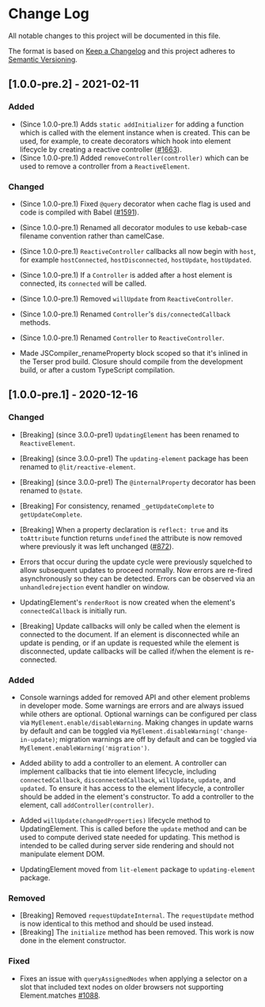 # Change Log

All notable changes to this project will be documented in this file.

The format is based on [Keep a Changelog](http://keepachangelog.com/)
and this project adheres to [Semantic Versioning](http://semver.org/).

<!--
   PRs should document their user-visible changes (if any) in the
   Unreleased section, uncommenting the header as necessary.
-->

<!-- ## [x.y.z] - YYYY-MM-DD -->
<!-- ## Unreleased -->
<!-- ### Changed -->
<!-- ### Added -->
<!-- ### Removed -->
<!-- ### Fixed -->

## [1.0.0-pre.2] - 2021-02-11

### Added

- (Since 1.0.0-pre.1) Adds `static addInitializer` for adding a function which is called with the element instance when is created. This can be used, for example, to create decorators which hook into element lifecycle by creating a reactive controller ([#1663](https://github.com/Polymer/lit-html/issues/1663)).
- (Since 1.0.0-pre.1) Added `removeController(controller)` which can be used to remove a controller from a `ReactiveElement`.

### Changed

- (Since 1.0.0-pre.1) Fixed `@query` decorator when cache flag is used and code is compiled with Babel ([#1591](https://github.com/Polymer/lit-html/pull/1591)).

- (Since 1.0.0-pre.1) Renamed all decorator modules to use kebab-case filename convention rather than camelCase.
- (Since 1.0.0-pre.1) `ReactiveController` callbacks all now begin with `host`, for example `hostConnected`, `hostDisconnected`, `hostUpdate`, `hostUpdated`.
- (Since 1.0.0-pre.1) If a `Controller` is added after a host element is connected, its `connected` will be called.
- (Since 1.0.0-pre.1) Removed `willUpdate` from `ReactiveController`.
- (Since 1.0.0-pre.1) Renamed `Controller`'s `dis/connectedCallback` methods.
- (Since 1.0.0-pre.1) Renamed `Controller` to `ReactiveController`.
- Made JSCompiler_renameProperty block scoped so that it's inlined in the Terser prod build. Closure should compile from the development build, or after a custom TypeScript compilation.

## [1.0.0-pre.1] - 2020-12-16

### Changed

- [Breaking] (since 3.0.0-pre1) `UpdatingElement` has been renamed to `ReactiveElement`.
- [Breaking] (since 3.0.0-pre1) The `updating-element` package has been renamed to `@lit/reactive-element`.
- [Breaking] (since 3.0.0-pre1) The `@internalProperty` decorator has been renamed to `@state`.
- [Breaking] For consistency, renamed `_getUpdateComplete` to `getUpdateComplete`.
- [Breaking] When a property declaration is `reflect: true` and its `toAttribute` function returns `undefined` the attribute is now removed where previously it was left unchanged ([#872](https://github.com/Polymer/lit-element/issues/872)).
- Errors that occur during the update cycle were previously squelched to allow subsequent updates to proceed normally. Now errors are re-fired asynchronously so they can be detected. Errors can be observed via an `unhandledrejection` event handler on window.

- UpdatingElement's `renderRoot` is now created when the element's `connectedCallback` is initially run.

- [Breaking] Update callbacks will only be called when the element is connected
  to the document. If an element is disconnected while an update is pending, or
  if an update is requested while the element is disconnected, update callbacks
  will be called if/when the element is re-connected.

### Added

- Console warnings added for removed API and other element problems in developer mode. Some warnings are errors and are always issued while others are optional. Optional warnings can be configured per class via `MyElement.enable/disableWarning`. Making changes in update warns by default and can be toggled via `MyElement.disableWarning('change-in-update)`; migration warnings are off by default and can be toggled via `MyElement.enableWarning('migration')`.

- Added ability to add a controller to an element. A controller can implement callbacks that tie into element lifecycle, including `connectedCallback`, `disconnectedCallback`, `willUpdate`, `update`, and `updated`. To ensure it has access to the element lifecycle, a controller should be added in the element's constructor. To add a controller to the element, call `addController(controller)`.

- Added `willUpdate(changedProperties)` lifecycle method to UpdatingElement. This is called before the `update` method and can be used to compute derived state needed for updating. This method is intended to be called during server side rendering and should not manipulate element DOM.

- UpdatingElement moved from `lit-element` package to `updating-element` package.

### Removed

- [Breaking] Removed `requestUpdateInternal`. The `requestUpdate` method is now identical to this method and should be used instead.
- [Breaking] The `initialize` method has been removed. This work is now done in the element constructor.

### Fixed

- Fixes an issue with `queryAssignedNodes` when applying a selector on a slot that included text nodes on older browsers not supporting Element.matches [#1088](https://github.com/Polymer/lit-element/issues/1088).
